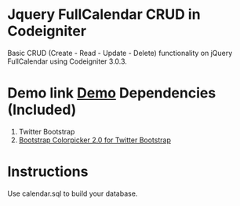 Jquery FullCalendar CRUD in Codeigniter
========================
Basic CRUD (Create - Read - Update - Delete) functionality on jQuery FullCalendar using Codeigniter 3.0.3.

Demo link 
<a href="findacode.in/2017/06/25/fullcalendar-in-codeigniter/" target="_blank">Demo</a>
Dependencies (Included)
=======================
1. Twitter Bootstrap
3. <a href="https://github.com/mjolnic/bootstrap-colorpicker/">Bootstrap Colorpicker 2.0 for Twitter Bootstrap</a>

Instructions
============
 Use calendar.sql to build your database.



